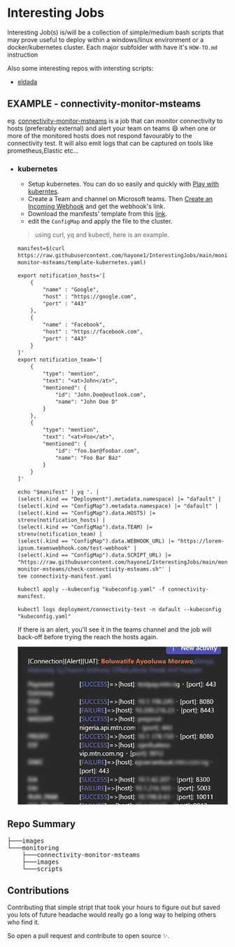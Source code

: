 # Interesting Jobs

Interesting Job(s) is/will be a collection of simple/medium bash scripts that may prove useful to deploy within a windows/linux environment or a docker/kubernetes cluster.
Each major subfolder with have it's `HOW-TO.md` instruction 

Also some interesting repos with intersting scripts:
- [eldada](https://github.com/eldada/kubernetes-scripts)

## EXAMPLE - connectivity-monitor-msteams
eg. [connectivity-monitor-msteams](monitoring/connectivity-monitor-msteams) is a job that can monitor connectivity to hosts (preferably external) and alert your team on teams 😄 when one or more of the monitored hosts does not respond favourably to the connectivity test. It will also emit logs that can be captured on tools like prometheus,Elastic etc...

- ### kubernetes
    - Setup kubernetes. You can do so easily and quickly with [Play with kuberntes](https://labs.play-with-k8s.com/).
    - Create a Team and channel on Microsoft teams. Then [Create an Incoming Webhook](https://learn.microsoft.com/en-us/microsoftteams/platform/webhooks-and-connectors/how-to/add-incoming-webhook?tabs=dotnet) and get the webhook's link.
    - Download the manifests' template from this [link](https://raw.githubusercontent.com/hayone1/InterestingJobs/main/monitoring/connectivity-monitor-msteams/template-kubernetes.yaml).
    - edit the `ConfigMap` and apply the file to the cluster.
    > using curl, yq and kubectl, here is an example.
    ```
    manifest=$(curl https://raw.githubusercontent.com/hayone1/InterestingJobs/main/monitoring/connectivity-monitor-msteams/template-kubernetes.yaml)
    ```

    ```
    export notification_hosts='[
        {
            "name" : "Google",
            "host" : "https://google.com",
            "port" : "443"
        },
        {
            "name" : "Facebook",
            "host" : "https://facebook.com",
            "port" : "443"
        }
    ]'
    export notification_team='[
        {
            "type": "mention",
            "text": "<at>John</at>",
            "mentioned": {
                "id": "John.Doe@outlook.com",
                "name": "John Doe D"
            }
        },
        {
            "type": "mention",
            "text": "<at>Foo</at>",
            "mentioned": {
                "id": "foo.bar@foobar.com",
                "name": "Foo Bar Baz"
            }
        }
    ]'
    ```

    ```
    echo "$manifest" | yq '. |
    (select(.kind == "Deployment").metadata.namespace) |= "dafault" |
    (select(.kind == "ConfigMap").metadata.namespace) |= "dafault" |
    (select(.kind == "ConfigMap").data.HOSTS) |= strenv(notification_hosts) |
    (select(.kind == "ConfigMap").data.TEAM) |= strenv(notification_team) | 
    (select(.kind == "ConfigMap").data.WEBHOOK_URL) |= "https://lorem-ipsum.teamswebhook.com/test-webhook" |
    (select(.kind == "ConfigMap").data.SCRIPT_URL) |= "https://raw.githubusercontent.com/hayone1/InterestingJobs/main/monitoring/connectivity-monitor-msteams/check-connectivity-msteams.sh"' | 
    tee connectivity-manifest.yaml
    ```
    ```
    kubectl apply --kubeconfig "kubeconfig.yaml" -f connectivity-manifest.
    ```
    ```
    kubectl logs deployment/connectivity-test -n dafault --kubeconfig "kubeconfig.yaml"
    ```
    If there is an alert, you'll see it in the teams channel and the job will back-off before trying the reach the hosts again.

    ![Alt text](monitoring/images/TeamsAlert.png)

## Repo Summary
<pre>
├───images
└───monitoring
    ├───connectivity-monitor-msteams
    ├───images
    └───scripts
</pre>

## Contributions
Contributing that simple stript that took your hours to figure out but saved you lots of future headache would really go a long way to helping others who find it.

So open a pull request and contribute to open source ✨.